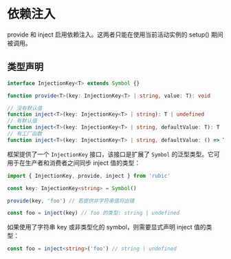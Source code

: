 # 依赖注入

provide 和 inject 启用依赖注入。这两者只能在使用当前活动实例的 setup() 期间被调用。

## 类型声明

```ts
interface InjectionKey<T> extends Symbol {}

function provide<T>(key: InjectionKey<T> | string, value: T): void

// 没有默认值
function inject<T>(key: InjectionKey<T> | string): T | undefined
// 有默认值
function inject<T>(key: InjectionKey<T> | string, defaultValue: T): T
// 有工厂函数
function inject<T>(key: InjectionKey<T> | string, defaultValue: () => T, treatDefaultAsFactory: true): T
```

框架提供了一个 `InjectionKey` 接口，该接口是扩展了 `Symbol` 的泛型类型。它可用于在生产者和消费者之间同步 inject 值的类型：

```ts
import { InjectionKey, provide, inject } from 'rubic'

const key: InjectionKey<string> = Symbol()

provide(key, 'foo') // 若提供非字符串值将出错

const foo = inject(key) // foo 的类型: string | undefined
```

如果使用了字符串 key 或非类型化的 symbol，则需要显式声明 inject 值的类型：

```ts
const foo = inject<string>('foo') // string | undefined
```

